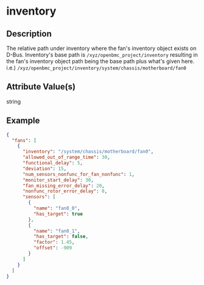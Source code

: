 # inventory

## Description

The relative path under inventory where the fan's inventory object exists on
D-Bus. Inventory's base path is `/xyz/openbmc_project/inventory` resulting in
the fan's inventory object path being the base path plus what's given here.  
i.e.) `/xyz/openbmc_project/inventory/system/chassis/motherboard/fan0`

## Attribute Value(s)

string

## Example

```json
{
  "fans": [
    {
      "inventory": "/system/chassis/motherboard/fan0",
      "allowed_out_of_range_time": 30,
      "functional_delay": 5,
      "deviation": 15,
      "num_sensors_nonfunc_for_fan_nonfunc": 1,
      "monitor_start_delay": 30,
      "fan_missing_error_delay": 20,
      "nonfunc_rotor_error_delay": 0,
      "sensors": [
        {
          "name": "fan0_0",
          "has_target": true
        },
        {
          "name": "fan0_1",
          "has_target": false,
          "factor": 1.45,
          "offset": -909
        }
      ]
    }
  ]
}
```

